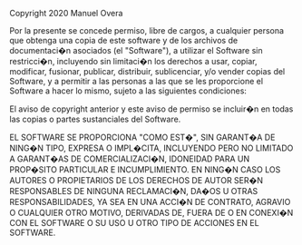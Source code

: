 Copyright 2020 Manuel Overa

Por la presente se concede permiso, libre de cargos, a cualquier persona que obtenga una copia de este software y de los archivos de documentaci�n asociados (el "Software"), a utilizar el Software sin restricci�n, incluyendo sin limitaci�n los derechos a usar, copiar, modificar, fusionar, publicar, distribuir, sublicenciar, y/o vender copias del Software, y a permitir a las personas a las que se les proporcione el Software a hacer lo mismo, sujeto a las siguientes condiciones:

El aviso de copyright anterior y este aviso de permiso se incluir�n en todas las copias o partes sustanciales del Software.

EL SOFTWARE SE PROPORCIONA "COMO EST�", SIN GARANT�A DE NING�N TIPO, EXPRESA O IMPL�CITA, INCLUYENDO PERO NO LIMITADO A GARANT�AS DE COMERCIALIZACI�N, IDONEIDAD PARA UN PROP�SITO PARTICULAR E INCUMPLIMIENTO. EN NING�N CASO LOS AUTORES O PROPIETARIOS DE LOS DERECHOS DE AUTOR SER�N RESPONSABLES DE NINGUNA RECLAMACI�N, DA�OS U OTRAS RESPONSABILIDADES, YA SEA EN UNA ACCI�N DE CONTRATO, AGRAVIO O CUALQUIER OTRO MOTIVO, DERIVADAS DE, FUERA DE O EN CONEXI�N CON EL SOFTWARE O SU USO U OTRO TIPO DE ACCIONES EN EL SOFTWARE.